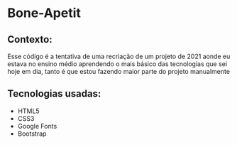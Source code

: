 # Bone-Apetit

## Contexto:
Esse código é a tentativa de uma recriação de um projeto de 2021 aonde eu estava no ensino médio aprendendo o mais básico das tecnologias que sei hoje em dia, tanto é que estou fazendo maior parte do projeto manualmente

## Tecnologias usadas:
- HTML5
- CSS3
- Google Fonts
- Bootstrap